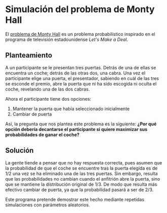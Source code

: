 # Simulación del problema de Monty Hall

El [problema de Monty Hall](https://es.wikipedia.org/wiki/Problema_de_Monty_Hall) es un problema probabilístico inspirado en el programa de televisión estadounidense *Let's Make a Deal*.

## Planteamiento

A un participante se le presentan tres puertas. Detrás de una de ellas se encuentra un coche; detrás de las otras dos, una cabra. Una vez el participante elige una puerta, el presentador, sabiendo en cuál de las tres se esconde el premio, abre la puerta que ni ha sido escogida ni oculta el coche, revelando una de las dos cabras.

Ahora el participante tiene dos opciones:

1. Mantener la puerta que había seleccionado inicialmente
2. Cambiar de puerta

Así, la pregunta que nos plantea este problema es la siguiente: **¿Por qué opción debería decantarse el participante si quiere maximizar sus probabilidades de ganar el coche?**

## Solución

La gente tiende a pensar que no hay respuesta correcta, pues asumen que la probabilidad de que el coche se encuentre tras la puerta elegida es de 1/2 una vez se ha eliminado una de las tres puertas. Sin embargo, resulta que las probabilidades no cambian cuando el anfitrión abre la puerta, sino que se mantiene la distribución original de 1/3. De modo que resulta más efectivo cambiar de puerta, ya que la probabilidad pasará a ser de 2/3.

Este programa pretende demostrar este hecho mediante repetidas simulaciones con parámetros aleatorios.